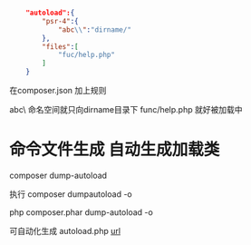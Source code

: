 ```json

    "autoload":{
    	"psr-4":{
    		"abc\\":"dirname/"
    	},
        "files":[
            "fuc/help.php"
        ]
    }
```

在composer.json 加上规则

abc\  命名空间就只向dirname目录下
func/help.php 就好被加载中


# 命令文件生成 自动生成加载类

composer dump-autoload  

 执行 composer dumpautoload -o
 
 php composer.phar dump-autoload -o

可自动化生成 autoload.php
[url](https://juejin.im/post/58b50896128fe10065e68010)
